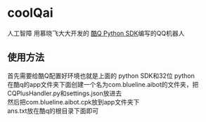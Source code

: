 # coolQai
人工智障
用慕晓飞大大开发的 [酷Q Python SDK](https://gitee.com/muxiaofei/coolq_sdk_x/wikis/pages?sort_id=1427712&doc_id=287242 "酷Q Python SDK")编写的QQ机器人
## 使用方法
首先需要给酷Q配置好环境也就是上面的 python SDK和32位 python  
在酷q的app文件夹下面创建一个名为com.blueline.aibot的文件夹，把CQPlusHandler.py和settings.json放进去  
然后把com.blueline.aibot.cpk放到app文件夹下  
ans.txt放在酷q的根目录下面即可  
